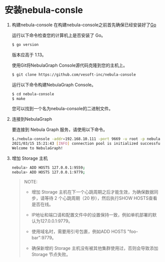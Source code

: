 # 安装nebula-consle

1. 构建nebula-console
    在构建nebula-console之前首先确保已经安装好了[Go](https://go.dev/doc/install)

    运行以下命令检查您的计算机上是否安装了 Go。
    ```bash
    $ go version
    ```

    版本应高于 1.13。
    
    使用Git将NebulaGraph Console源代码克隆到您的主机上。

    ```bash
    $ git clone https://github.com/vesoft-inc/nebula-console
    ```

    运行以下命令构建NebulaGraph Console。

    ```bash
    $ cd nebula-console
    $ make
    ```

    您可以找到一个名为nebula-console的二进制文件。
    
2. 连接到NebulaGraph

    要连接到 Nebula Graph 服务，请使用以下命令。

    ```bash
    $./nebula-console -addr=192.168.10.111 -port 9669 -u root -p nebula
    2021/03/15 15:21:43 [INFO] connection pool is initialized successfully
    Welcome to NebulaGraph!
    ```

3. 增加 Storage 主机
    ```bash
    nebula> ADD HOSTS 127.0.0.1:9559;
    nebula> ADD HOSTS 127.0.0.1:9779;
    ```
   > NOTE:
   > - 增加 Storage 主机在下一个心跳周期之后才能生效，为确保数据同步，请等待 2 个心跳周期（20 秒），然后执行SHOW HOSTS查看是否在线。
   > 
   > - IP地址和端口请和配置文件中的设置保持一致，例如单机部署的默认为127.0.0.1:9779。
   > 
   > - 使用域名时，需要用引号包裹，例如ADD HOSTS "foo-bar":9779。
   > 
   > - 确保新增的 Storage 主机没有被其他集群使用过，否则会导致添加 Storage 节点失败。
